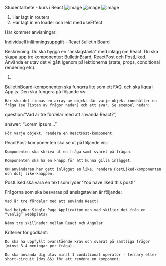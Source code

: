 Studentarbete - kurs i React 
![image](https://user-images.githubusercontent.com/30622818/188831701-52116a1f-679a-4039-a828-01c5d1074bb9.png)
![image](https://user-images.githubusercontent.com/30622818/188831742-61100741-0775-4f37-a565-00a126becbff.png)
![image](https://user-images.githubusercontent.com/30622818/188831784-fb915982-6abb-4b91-b4ab-39a4831c4bac.png)

1. Har lagt in routers
2. Har lagt in en loader och lekt med useEffect



Här kommer anvisningar:

Individuell inlämningsuppgift - React Bulletin Board

Beskrivning: Du ska bygga en "anslagstavla" med inlägg om React. Du ska skapa upp tre komponenter: BulletinBoard, ReactPost och PostLiked. Använda er utav det vi gått igenom på lektionerna (state, props, conditional rendering etc).

1.
BulletinBoard-komponenten ska fungera lite som ett FAQ, och ska ligga i App.js. Den ska fungera på följande vis:

    Här ska det finnas en array av objekt där varje objekt innehåller en fråga (se listan av frågor nedan) och ett svar. Se exempel nedan:
    

question:”Vad är tre fördelar med att använda React?”,

answer: “Lorem ipsum...”





    För varje objekt, rendera en ReactPost-komponent.

ReactPost-komponenten ska se ut på följande vis:

    Komponenten ska skriva ut en fråga samt svaret på frågan.

    Komponenten ska ha en knapp för att kunna gilla inlägget.

    OM användaren har gett inlägget en like, rendera PostLiked-komponenten och dölj like-knappen. 

PostLiked ska vara en text som lyder “You have liked this post!”

Frågorna som ska besvaras på anslagstavlan är följande:

    Vad är tre fördelar med att använda React?

    Vad betyder Single Page Application och vad skiljer det från en “vanlig” webbplats?

    Nämn tre skillnader mellan React och Angular.

Kriterier för godkänt:

    Du ska ha uppfyllt ovanstående krav och svarat på samtliga frågor (minst 3-4 meningar per fråga).

    Du ska använda dig utav minst 1 conditional operator - ternary eller short-circuit (dvs &&) för att rendera en komponent.

